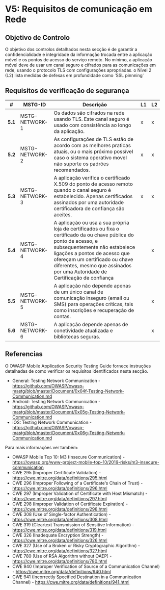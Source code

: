 
# V5: Requisitos de comunicação em Rede

## Objetivo de Controlo

O objetivo dos controlos detalhados nesta secção é de garantir a confidencialidade e integridade da informação trocada entre a aplicação móvel e os pontos de acesso do serviço remoto. No mínimo, a aplicação móvel deve de usar um canal seguro e cifrados para as comunicações em rede, usando o protocolo TLS com configurações apropriadas. o Nível 2 (L2) lista medidas de defesas em profundidade como 'SSL pinnning'

## Requisitos de verificação de segurança

| # | MSTG-ID | Descrição | L1 | L2 |
| -- | ---------- | ---------------------- | - | - |
| **5.1** | MSTG-NETWORK-1 | Os dados são cifrados na rede usando TLS. Este canal seguro é usado com consistência ao longo da aplicação. | x | x |
| **5.2** | MSTG-NETWORK-2 | As configurações de TLS estão de acordo com as melhores praticas atuais, ou o mais próximo possível caso o sistema operativo movel não suporte os padrões recomendados. | x | x |
| **5.3** | MSTG-NETWORK-3 | A aplicação verifica o certificado X.509 do ponto de acesso remoto quando o canal seguro é estabelecido. Apenas certificados assinados por uma autoridade certificadora de confiança são aceites. | x | x |
| **5.4** | MSTG-NETWORK-4 | A aplicação ou usa a sua própria loja de certificados ou fixa o certificado da ou chave pública do ponto de acesso, e subsequentemente não estabelece ligações a pontos de acesso que ofereçam um certificado ou chave diferentes, mesmo que assinados por uma Autoridade de Certificação de confiança |   | x |
| **5.5** | MSTG-NETWORK-5 | A aplicação não depende apenas de um único canal de comunicação inseguro (email ou SMS) para operações críticas, tais como inscrições e recuperação de contas. |  | x |
| **5.6** | MSTG-NETWORK-6 | A aplicação depende apenas de conetividade atualizada e bibliotecas seguras. |  | x |

## Referencias

O OWASP Mobile Application Security Testing Guide fornece instruções detalhadas de como verificar os requisitos identificados nesta secção.

- General: Testing Network Communication - <https://github.com/OWASP/owasp-mastg/blob/master/Document/0x04f-Testing-Network-Communication.md>
- Android: Testing Network Communication - <https://github.com/OWASP/owasp-mastg/blob/master/Document/0x05g-Testing-Network-Communication.md>
- iOS: Testing Network Communication - <https://github.com/OWASP/owasp-mastg/blob/master/Document/0x06g-Testing-Network-Communication.md>

Para mais informações ver também:

- OWASP Mobile Top 10: M3 (Insecure Communication) - <https://owasp.org/www-project-mobile-top-10/2016-risks/m3-insecure-communication>
- CWE 295 (Improper Certificate Validation) - <https://cwe.mitre.org/data/definitions/295.html>
- CWE 296 (Improper Following of a Certificate's Chain of Trust) - <https://cwe.mitre.org/data/definitions/296.html>
- CWE 297 (Improper Validation of Certificate with Host Mismatch) - <https://cwe.mitre.org/data/definitions/297.html>
- CWE 298 (Improper Validation of Certificate Expiration) - <https://cwe.mitre.org/data/definitions/298.html>
- CWE 308 (Use of Single-factor Authentication) - <https://cwe.mitre.org/data/definitions/308.html>
- CWE 319 (Cleartext Transmission of Sensitive Information) - <https://cwe.mitre.org/data/definitions/319.html>
- CWE 326 (Inadequate Encryption Strength) - <https://cwe.mitre.org/data/definitions/326.html>
- CWE 327 (Use of a Broken or Risky Cryptographic Algorithm) - <https://cwe.mitre.org/data/definitions/327.html>
- CWE 780 (Use of RSA Algorithm without OAEP) - <https://cwe.mitre.org/data/definitions/780.html>
- CWE 940 (Improper Verification of Source of a Communication Channel) - <https://cwe.mitre.org/data/definitions/940.html>
- CWE 941 (Incorrectly Specified Destination in a Communication Channel) - <https://cwe.mitre.org/data/definitions/941.html>
